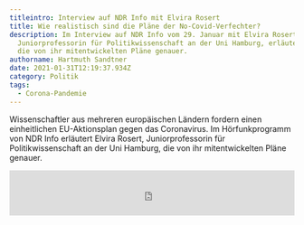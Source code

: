 ```yaml
---
titleintro: Interview auf NDR Info mit Elvira Rosert
title: Wie realistisch sind die Pläne der No-Covid-Verfechter?
description: Im Interview auf NDR Info vom 29. Januar mit Elvira Rosert,
  Juniorprofessorin für Politikwissenschaft an der Uni Hamburg, erläutert sie
  die von ihr mitentwickelten Pläne genauer.
authorname: Hartmuth Sandtner
date: 2021-01-31T12:19:37.934Z
category: Politik
tags:
  - Corona-Pandemie
---
```

Wissenschaftler aus mehreren europäischen Ländern fordern einen einheitlichen EU-Aktionsplan gegen das Coronavirus. Im Hörfunkprogramm von NDR Info erläutert Elvira Rosert, Juniorprofessorin für Politikwissenschaft an der Uni Hamburg, die von ihr mitentwickelten Pläne genauer.

<iframe width="100%" height="100%" frameborder="0" style="display: block; height: 80px; display: block;  height: 80px;" webkitallowfullscreen="" mozallowfullscreen="" allowfullscreen="" src="https://www.ndr.de/nachrichten/info/audio822132-player_image-8ff24876-4ad2-4bea-9b6d-2180f207aa4a_theme-ndrde.html"></iframe>
